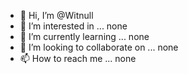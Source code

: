 - 👋 Hi, I’m @Witnull
- 👀 I’m interested in ... none
- 🌱 I’m currently learning ... none
- 💞️ I’m looking to collaborate on ... none
- 📫 How to reach me ... none

<!---
Witnull/Witnull is a ✨ special ✨ repository because its `README.md` (this file) appears on your GitHub profile.
You can click the Preview link to take a look at your changes.
--->
